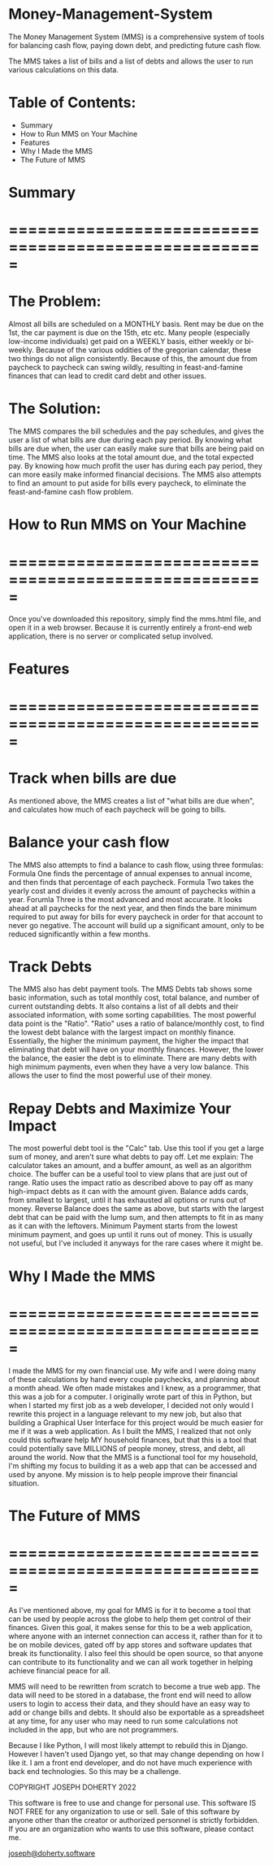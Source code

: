 # Money-Management-System

The Money Management System (MMS) is a comprehensive system of tools for balancing cash flow, paying down debt, and predicting future cash flow.

The MMS takes a list of bills and a list of debts and allows the user to run various calculations on this data. 

# Table of Contents:
- Summary
- How to Run MMS on Your Machine
- Features
- Why I Made the MMS
- The Future of MMS


# Summary
# =====================================================
# The Problem:
Almost all bills are scheduled on a MONTHLY basis. Rent may be due on the 1st, the car payment is due on the 15th, etc etc.
Many people (especially low-income individuals) get paid on a WEEKLY basis, either weekly or bi-weekly.
Because of the various oddities of the gregorian calendar, these two things do not align consistently.
Because of this, the amount due from paycheck to paycheck can swing wildly, resulting in feast-and-famine finances that can lead to credit card debt and other issues.

# The Solution:
The MMS compares the bill schedules and the pay schedules, and gives the user a list of what bills are due during each pay period.
By knowing what bills are due when, the user can easily make sure that bills are being paid on time.
The MMS also looks at the total amount due, and the total expected pay.
By knowing how much profit the user has during each pay period, they can more easily make informed financial decisions.
The MMS also attempts to find an amount to put aside for bills every paycheck, to eliminate the feast-and-famine cash flow problem.

# How to Run MMS on Your Machine
# =====================================================
Once you've downloaded this repository, simply find the mms.html file, and open it in a web browser. Because it is currently entirely a front-end web application, there is no server or complicated setup involved.

# Features
# =====================================================
# Track when bills are due
As mentioned above, the MMS creates a list of "what bills are due when", and calculates how much of each paycheck will be going to bills.
# Balance your cash flow
The MMS also attempts to find a balance to cash flow, using three formulas:
    Formula One finds the percentage of annual expenses to annual income, and then finds that percentage of each paycheck.
    Formula Two takes the yearly cost and divides it evenly across the amount of paychecks within a year.
    Forumla Three is the most advanced and most accurate. It looks ahead at all paychecks for the next year, and then finds the bare minimum required to put away for bills for every paycheck in order for that account to never go negative. The account will build up a significant amount, only to be reduced significantly within a few months.

# Track Debts
The MMS also has debt payment tools.
The MMS Debts tab shows some basic information, such as total monthly cost, total balance, and number of current outstanding debts.
It also contains a list of all debts and their associated information, with some sorting capabilities.
The most powerful data point is the "Ratio".
"Ratio" uses a ratio of balance/monthly cost, to find the lowest debt balance with the largest impact on monthly finance.
Essentially, the higher the minimum payment, the higher the impact that eliminating that debt will have on your monthly finances.
However, the lower the balance, the easier the debt is to eliminate. 
There are many debts with high minimum payments, even when they have a very low balance. This allows the user to find the most powerful use of their money.

# Repay Debts and Maximize Your Impact
The most powerful debt tool is the "Calc" tab. Use this tool if you get a large sum of money, and aren't sure what debts to pay off. Let me explain:
The calculator takes an amount, and a buffer amount, as well as an algorithm choice. The buffer can be a useful tool to view plans that are just out of range.
    Ratio uses the impact ratio as described above to pay off as many high-impact debts as it can with the amount given.
    Balance adds cards, from smallest to largest, until it has exhausted all options or runs out of money.
    Reverse Balance does the same as above, but starts with the largest debt that can be paid with the lump sum, and then attempts to fit in as many as it can with the leftovers.
    Minimum Payment starts from the lowest minimum payment, and goes up until it runs out of money. This is usually not useful, but I've included it anyways for the rare cases where it might be.

# Why I Made the MMS
# =====================================================

I made the MMS for my own financial use. My wife and I were doing many of these calculations by hand every couple paychecks, and planning about a month ahead.
We often made mistakes and I knew, as a programmer, that this was a job for a computer.
I originally wrote part of this in Python, but when I started my first job as a web developer, I decided not only would I rewrite this project in a language relevant to my new job, but also that building a Graphical User Interface for this project would be much easier for me if it was a web application.
As I built the MMS, I realized that not only could this software help MY household finances, but that this is a tool that could potentially save MILLIONS of people money, stress, and debt, all around the world.
Now that the MMS is a functional tool for my household, I'm shifting my focus to building it as a web app that can be accessed and used by anyone. My mission is to help people improve their financial situation.

# The Future of MMS
# =====================================================

As I've mentioned above, my goal for MMS is for it to become a tool that can be used by people across the globe to help them get control of their finances.
Given this goal, it makes sense for this to be a web application, where anyone with an internet connection can access it, rather than for it to be on mobile devices, gated off by app stores and software updates that break its functionality.
I also feel this should be open source, so that anyone can contribute to its functionality and we can all work together in helping achieve financial peace for all.

MMS will need to be rewritten from scratch to become a true web app. The data will need to be stored in a database, the front end will need to allow users to login to access their data, and they should have an easy way to add or change bills and debts.
It should also be exportable as a spreadsheet at any time, for any user who may need to run some calculations not included in the app, but who are not programmers.

Because I like Python, I will most likely attempt to rebuild this in Django. However I haven't used Django yet, so that may change depending on how I like it.
I am a front end developer, and do not have much experience with back end technologies. So this may be a challenge.




COPYRIGHT JOSEPH DOHERTY 2022

This software is free to use and change for personal use.
This software IS NOT FREE for any organization to use or sell.
Sale of this software by anyone other than the creator or authorized personnel is strictly forbidden.
If you are an organization who wants to use this software, please contact me.

joseph@doherty.software